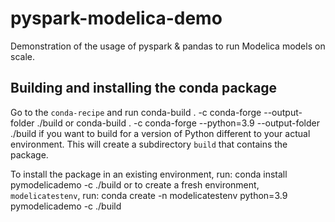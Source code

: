 # pyspark-modelica-demo
Demonstration of the usage of pyspark &amp; pandas to run Modelica models on scale.

## Building and installing the conda package
Go to the `conda-recipe` and run
    conda-build . -c conda-forge --output-folder ./build
or
    conda-build . -c conda-forge --python=3.9 --output-folder ./build
if you want to build for a version of Python different to your actual environment. This will create a subdirectory `build` that contains the package.

To install the package in an existing environment, run:
    conda install pymodelicademo -c ./build
or to create a fresh environment, `modelicatestenv`, run:
    conda create -n modelicatestenv python=3.9 pymodelicademo -c ./build

